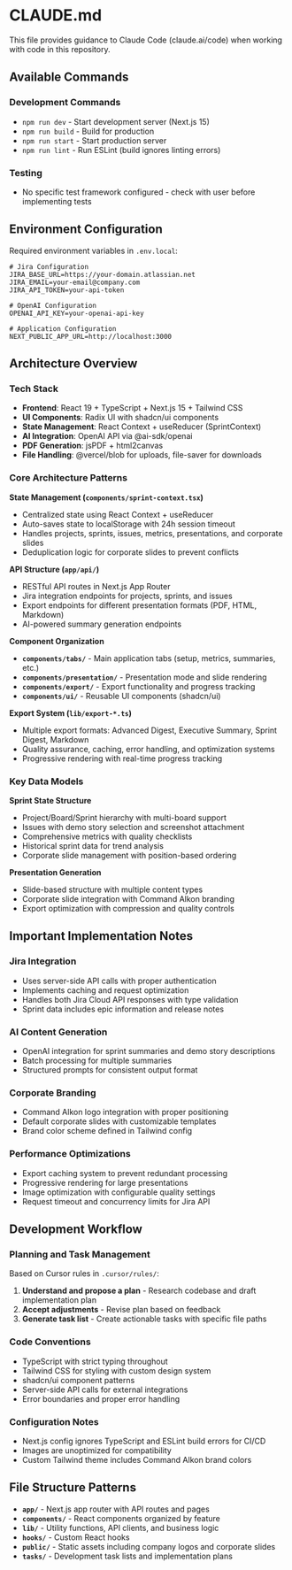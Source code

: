 # CLAUDE.md

This file provides guidance to Claude Code (claude.ai/code) when working with code in this repository.

## Available Commands

### Development Commands
- `npm run dev` - Start development server (Next.js 15)
- `npm run build` - Build for production
- `npm run start` - Start production server
- `npm run lint` - Run ESLint (build ignores linting errors)

### Testing
- No specific test framework configured - check with user before implementing tests

## Environment Configuration

Required environment variables in `.env.local`:
```env
# Jira Configuration
JIRA_BASE_URL=https://your-domain.atlassian.net
JIRA_EMAIL=your-email@company.com
JIRA_API_TOKEN=your-api-token

# OpenAI Configuration
OPENAI_API_KEY=your-openai-api-key

# Application Configuration
NEXT_PUBLIC_APP_URL=http://localhost:3000
```

## Architecture Overview

### Tech Stack
- **Frontend**: React 19 + TypeScript + Next.js 15 + Tailwind CSS
- **UI Components**: Radix UI with shadcn/ui components
- **State Management**: React Context + useReducer (SprintContext)
- **AI Integration**: OpenAI API via @ai-sdk/openai
- **PDF Generation**: jsPDF + html2canvas
- **File Handling**: @vercel/blob for uploads, file-saver for downloads

### Core Architecture Patterns

**State Management (`components/sprint-context.tsx`)**
- Centralized state using React Context + useReducer
- Auto-saves state to localStorage with 24h session timeout
- Handles projects, sprints, issues, metrics, presentations, and corporate slides
- Deduplication logic for corporate slides to prevent conflicts

**API Structure (`app/api/`)**
- RESTful API routes in Next.js App Router
- Jira integration endpoints for projects, sprints, and issues
- Export endpoints for different presentation formats (PDF, HTML, Markdown)
- AI-powered summary generation endpoints

**Component Organization**
- **`components/tabs/`** - Main application tabs (setup, metrics, summaries, etc.)
- **`components/presentation/`** - Presentation mode and slide rendering
- **`components/export/`** - Export functionality and progress tracking
- **`components/ui/`** - Reusable UI components (shadcn/ui)

**Export System (`lib/export-*.ts`)**
- Multiple export formats: Advanced Digest, Executive Summary, Sprint Digest, Markdown
- Quality assurance, caching, error handling, and optimization systems
- Progressive rendering with real-time progress tracking

### Key Data Models

**Sprint State Structure**
- Project/Board/Sprint hierarchy with multi-board support
- Issues with demo story selection and screenshot attachment
- Comprehensive metrics with quality checklists
- Historical sprint data for trend analysis
- Corporate slide management with position-based ordering

**Presentation Generation**
- Slide-based structure with multiple content types
- Corporate slide integration with Command Alkon branding
- Export optimization with compression and quality controls

## Important Implementation Notes

### Jira Integration
- Uses server-side API calls with proper authentication
- Implements caching and request optimization
- Handles both Jira Cloud API responses with type validation
- Sprint data includes epic information and release notes

### AI Content Generation
- OpenAI integration for sprint summaries and demo story descriptions
- Batch processing for multiple summaries
- Structured prompts for consistent output format

### Corporate Branding
- Command Alkon logo integration with proper positioning
- Default corporate slides with customizable templates
- Brand color scheme defined in Tailwind config

### Performance Optimizations
- Export caching system to prevent redundant processing
- Progressive rendering for large presentations
- Image optimization with configurable quality settings
- Request timeout and concurrency limits for Jira API

## Development Workflow

### Planning and Task Management
Based on Cursor rules in `.cursor/rules/`:
1. **Understand and propose a plan** - Research codebase and draft implementation plan
2. **Accept adjustments** - Revise plan based on feedback
3. **Generate task list** - Create actionable tasks with specific file paths

### Code Conventions
- TypeScript with strict typing throughout
- Tailwind CSS for styling with custom design system
- shadcn/ui component patterns
- Server-side API calls for external integrations
- Error boundaries and proper error handling

### Configuration Notes
- Next.js config ignores TypeScript and ESLint build errors for CI/CD
- Images are unoptimized for compatibility
- Custom Tailwind theme includes Command Alkon brand colors

## File Structure Patterns

- **`app/`** - Next.js app router with API routes and pages
- **`components/`** - React components organized by feature
- **`lib/`** - Utility functions, API clients, and business logic
- **`hooks/`** - Custom React hooks
- **`public/`** - Static assets including company logos and corporate slides
- **`tasks/`** - Development task lists and implementation plans